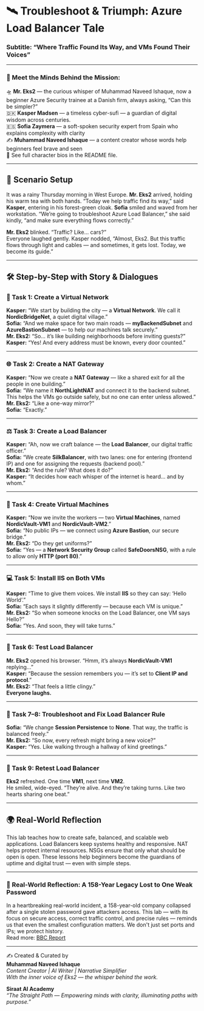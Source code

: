 # 🛰️ Troubleshoot & Triumph: Azure Load Balancer Tale  
### Subtitle: “Where Traffic Found Its Way, and VMs Found Their Voices”  

---

### 🌟 Meet the Minds Behind the Mission:

🛸 **Mr. Eks2** — the curious whisper of Muhammad Naveed Ishaque, now a beginner Azure Security trainee at a Danish firm, always asking, “Can this be simpler?”  
🇩🇰 **Kasper Madsen** — a timeless cyber-sufi — a guardian of digital wisdom across centuries.  
🇪🇸 **Sofia Zaymera** — a soft-spoken security expert from Spain who explains complexity with clarity  
✍️ **Muhammad Naveed Ishaque** — a content creator whose words help beginners feel brave and seen  
🔎 See full character bios in the README file.

---

## 🔮 Scenario Setup

It was a rainy Thursday morning in West Europe. **Mr. Eks2** arrived, holding his warm tea with both hands. “Today we help traffic find its way,” said **Kasper**, entering in his forest-green cloak. **Sofia** smiled and waved from her workstation. “We’re going to troubleshoot Azure Load Balancer,” she said kindly, “and make sure everything flows correctly.”

**Mr. Eks2** blinked. “Traffic? Like… cars?”  
Everyone laughed gently. Kasper nodded, “Almost, Eks2. But this traffic flows through light and cables — and sometimes, it gets lost. Today, we become its guide.”

---

## 🛠️ Step-by-Step with Story & Dialogues

### 🧱 Task 1: Create a Virtual Network

**Kasper:** “We start by building the city — a **Virtual Network**. We call it **NordicBridgeNet**, a quiet digital village.”  
**Sofia:** “And we make space for two main roads — **myBackendSubnet** and **AzureBastionSubnet** — to help our machines talk securely.”  
**Mr. Eks2:** “So… it’s like building neighborhoods before inviting guests?”  
**Kasper:** “Yes! And every address must be known, every door counted.”

---

### 🌐 Task 2: Create a NAT Gateway

**Kasper:** “Now we create a **NAT Gateway** — like a shared exit for all the people in one building.”  
**Sofia:** “We name it **NorthLightNAT** and connect it to the backend subnet. This helps the VMs go outside safely, but no one can enter unless allowed.”  
**Mr. Eks2:** “Like a one-way mirror?”  
**Sofia:** “Exactly.”

---

### ⚖️ Task 3: Create a Load Balancer

**Kasper:** “Ah, now we craft balance — the **Load Balancer**, our digital traffic officer.”  
**Sofia:** “We create **SilkBalancer**, with two lanes: one for entering (frontend IP) and one for assigning the requests (backend pool).”  
**Mr. Eks2:** “And the rule? What does it do?”  
**Kasper:** “It decides how each whisper of the internet is heard… and by whom.”

---

### 🧍 Task 4: Create Virtual Machines

**Kasper:** “Now we invite the workers — two **Virtual Machines**, named **NordicVault-VM1** and **NordicVault-VM2**.”  
**Sofia:** “No public IPs — we connect using **Azure Bastion**, our secure bridge.”  
**Mr. Eks2:** “Do they get uniforms?”  
**Sofia:** “Yes — a **Network Security Group** called **SafeDoorsNSG**, with a rule to allow only **HTTP (port 80)**.”

---

### 💻 Task 5: Install IIS on Both VMs

**Kasper:** “Time to give them voices. We install **IIS** so they can say: ‘Hello World’.”  
**Sofia:** “Each says it slightly differently — because each VM is unique.”  
**Mr. Eks2:** “So when someone knocks on the Load Balancer, one VM says Hello?”  
**Sofia:** “Yes. And soon, they will take turns.”

---

### 🔄 Task 6: Test Load Balancer

**Mr. Eks2** opened his browser. “Hmm, it’s always **NordicVault-VM1** replying…”  
**Kasper:** “Because the session remembers you — it’s set to **Client IP and protocol**.”  
**Mr. Eks2:** “That feels a little clingy.”  
**Everyone laughs.**

---

### 🧪 Task 7–8: Troubleshoot and Fix Load Balancer Rule

**Sofia:** “We change **Session Persistence** to **None**. That way, the traffic is balanced freely.”  
**Mr. Eks2:** “So now, every refresh might bring a new voice?”  
**Kasper:** “Yes. Like walking through a hallway of kind greetings.”

---

### 🧪 Task 9: Retest Load Balancer

**Eks2** refreshed. One time **VM1**, next time **VM2**.  
He smiled, wide-eyed. “They’re alive. And they’re taking turns. Like two hearts sharing one beat.”

---

## 🌍 Real-World Reflection

This lab teaches how to create safe, balanced, and scalable web applications. Load Balancers keep systems healthy and responsive. NAT helps protect internal resources. NSGs ensure that only what should be open is open. These lessons help beginners become the guardians of uptime and digital trust — even with simple steps.

---

### 🔐 Real-World Reflection: A 158-Year Legacy Lost to One Weak Password

In a heartbreaking real-world incident, a 158-year-old company collapsed after a single stolen password gave attackers access. This lab — with its focus on secure access, correct traffic control, and precise rules — reminds us that even the smallest configuration matters. We don't just set ports and IPs; we protect history.  
Read more: [BBC Report](https://www.bbc.com/news/articles/cx2gx28815wo)

---

✍️ Created & Curated by  
**Muhammad Naveed Ishaque**  
_Content Creator | AI Writer | Narrative Simplifier_  
_With the inner voice of Eks2 — the whisper behind the work._

**Siraat AI Academy**  
_“The Straight Path — Empowering minds with clarity, illuminating paths with purpose.”_
